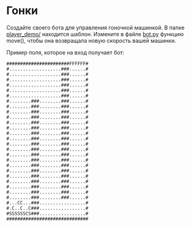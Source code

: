 # Гонки

Создайте своего бота для управления гоночной машинкой.
В папке [player_demo/](player_demo/) находится шаблон. 
Измените в файле [bot.py](player_demo/bot.py) функцию move(), 
чтобы она возвращала новую скорость вашей машинки.

Пример поля, которое на вход получает бот:

    #######################FFFFFF#
    #...................###......#
    #...................###......#
    #...................###......#
    #...................###......#
    #...................###......#
    #...................###......#
    #........###........###......#
    #........###........###......#
    #........###........###......#
    #........###........###......#
    #........###........###......#
    #........###........###......#
    #........###........###......#
    #........###........###......#
    #........###........###......#
    #........###........###......#
    #........###........###......#
    #........###........###......#
    #........###........###......#
    #........###........###......#
    #........###........###......#
    #........###........###......#
    #........###........###......#
    #........###........###......#
    #........###........###......#
    #...CC...###.................#
    #.C..C..C###.................#
    #SSSSSSCS###.................#
    ##############################